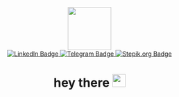 <div id="header" align="center">
  <img src="https://media.giphy.com/media/LEe5yo2E9Fi3FmuEPK/giphy.gif?cid=ecf05e475q1rso5pqfyu9gesij7b10ukbk620bcdamct6jv9&rid=giphy.gif" width="100"/
</div>
  <div id="badges" align="center">
    <a href="https://www.linkedin.com/in/aleksei-pivovarov-11b894249/">
      <img src="https://img.shields.io/badge/linkedin-blue?logo=linkedin&logoColor=white&style=for-the-badge" alt="LinkedIn Badge"/>
    </a>
    <a href="https://t.me/Wachamba">
      <img src="https://img.shields.io/badge/Telegram-blue?logo=telegram&logoColor=white&style=for-the-badge" alt="Telegram Badge"/>
    </a>
    <a href="https://stepik.org/users/495118325">
      <img src="https://img.shields.io/badge/stepik.org-black?logo=stepik&logoColor=white&style=for-the-badge" alt="Stepik.org Badge"/>
    </a>
</div>
<h1>
  hey there
  <img src="https://media.giphy.com/media/hvRJCLFzcasrR4ia7z/giphy.gif" width="30px"/>
</h1>


